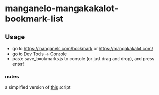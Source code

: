 # manganelo-mangakakalot-bookmark-list

## Usage

- go to https://manganelo.com/bookmark or https://mangakakalot.com/ 
- go to Dev Tools -> Console
- paste save_bookmarks.js to console (or just drag and drop), and press enter!





### notes
a simplified version of [this](https://greasyfork.org/en/scripts/390432-mananelo-mangakakalot-bookmarks-export/code) script
